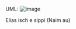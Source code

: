 UML:
![image](https://github.com/user-attachments/assets/6ee9deaf-70f0-487f-acb7-12afafb1e6df)

Elias isch e sippi (Naim au)
